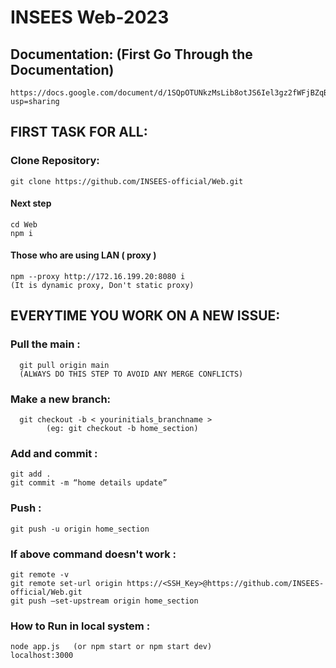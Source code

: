 # INSEES Web-2023

## Documentation: (First Go Through the Documentation)
    https://docs.google.com/document/d/1SQpOTUNkzMsLib8otJS6Iel3gz2fWFjBZqB3bojE16w/edit?usp=sharing

## FIRST TASK FOR ALL: 
	
  ### Clone Repository: 
    git clone https://github.com/INSEES-official/Web.git
    
  #### Next step
    cd Web
    npm i  
    
  #### Those who are using LAN ( proxy )
    npm --proxy http://172.16.199.20:8080 i 
    (It is dynamic proxy, Don't static proxy)

## EVERYTIME YOU WORK ON A NEW ISSUE:

### Pull the main : 
      git pull origin main 
      (ALWAYS DO THIS STEP TO AVOID ANY MERGE CONFLICTS)
      
### Make a new branch: 
	  git checkout -b < yourinitials_branchname >
			(eg: git checkout -b home_section)
### Add and commit : 
    git add .
    git commit -m “home details update”
    
### Push : 
    git push -u origin home_section

### If above command doesn't work :
    git remote -v 
    git remote set-url origin https://<SSH_Key>@https://github.com/INSEES-official/Web.git
    git push –set-upstream origin home_section

### How to Run in local system : 
    node app.js   (or npm start or npm start dev)
    localhost:3000

